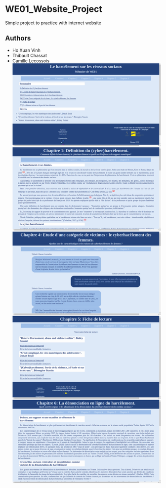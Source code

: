 # WE01_Website_Project
Simple project to practice with internet website  
## Authors
- Ho Xuan Vinh  
- Thibault Chassat  
- Camille Lecossois    
![alt text](images/1.png)  
![alt text](images/2.png)  
![alt text](images/3.png)  
![alt text](images/4.png)  
![alt text](images/5.png)  
